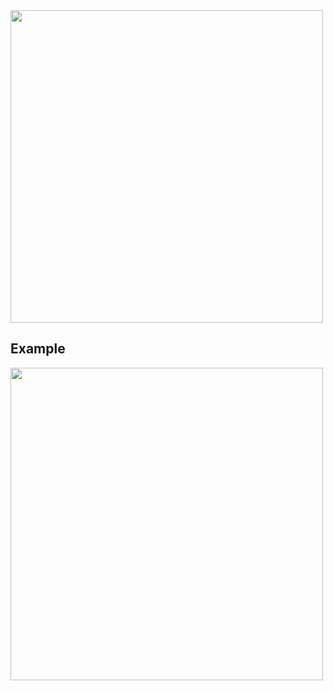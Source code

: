 <img src="https://github.com/user-attachments/assets/fc8bfa59-8022-491f-a3b6-59fe6e344365" width="500">

## Example
<img src="https://github.com/user-attachments/assets/3133d5b1-61b6-460d-b2c5-6c0f2d055ca0" width="500">

